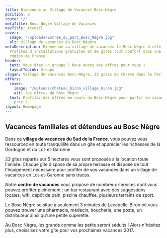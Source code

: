 ```yaml
---
title: Bienvenue au Village de Vacances Bosc-Nègre
position: 0
route: "/"
metaTitle: Bosc Nègre Village de Vacances
navTitle: Accueil
cover:
  image: "/uploads/Entree_du_parc_Bosc_Negre.jpg"
  alt: Village de vacances du Bosc Nègère
metaDescription: Bienvenue au village de vacances le Bosc Nègre à côté de la Dordogne.
  Profitez d'installations gratuites et de gîtes tout confort dans une des plus belles
  région de France
header:
  text: Vous êtes un groupe ? Nous avons des offres pour vous !
  layoutToLink: Groups
slogan: Village de vacances Bosc-Nègre, 23 gîtes de charme dans le Perigord Noir
offers:
  cover:
    image: "/uploads/chateau_biron_village_biron.jpg"
    alt: les offres du Bosc Nègre
  text: Profitez des offres en cours du Bosc Nègre pour partir en vacances au meilleur
    prix !
layout: Homepage
---
```


## Vacances familiales et détendues au Bosc Nègre

Dans ce **village de vacances** **du Sud de la France**, vous pouvez vous ressourcez en toute tranquillité dans un gîte et apprécier les richesses de la Dordogne et du Lot-et-Garonne.

23 gîtes répartis sur 5 hectares vous sont proposés à la location toute l'année. Chaque gîte dispose de sa propre terrasse et dispose de tout l'équipement nécessaire pour profiter de vos vacances dans un village de vacances en Lot-et-Garonne sans tracas.

Notre **centre de vacances** vous propose de nombreux services dont vous pouvez profiter pleinement : un bar restaurant avec des suggestions locales, wifi, dépôt de pain, piscine chauffée, plusieurs terrains de sport.

Le Bosc Nègre se situe à seulement 3 minutes de Lacapelle-Biron où vous pouvez trouver une pharmacie, médecin, boucherie, une poste, un distributeur ainsi qu'une petite superette. 

Au Bosc Nègre, les grands comme les petits seront séduits ! Alors n'hésitez plus, choissisez votre gîte pour vos prochaines vacances 2017.
